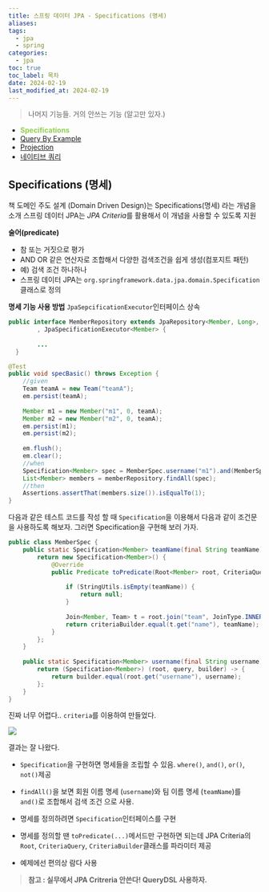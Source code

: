 ```yaml
---
title: 스프링 데이터 JPA - Specifications (명세)
aliases: 
tags:
  - jpa
  - spring
categories:
  - jpa
toc: true
toc_label: 목차
date: 2024-02-19
last_modified_at: 2024-02-19
---
```

> 나머지 기능들. 거의 안쓰는 기능 (알고만 있자.)
- **<font color="#92d050">Specifications</font>**
- [Query By Example]()
- [Projection]()
- [네이티브 쿼리]()

## Specifications (명세)

책 도메인 주도 설계 (Domain Driven Design)는 Specifications(명세) 라는 개념을 소개
스프링 데이터 JPA는 *JPA Criteria*를 활용해서 이 개념을 사용할 수 있도록 지원

**술어(predicate)**
- 참 또는 거짓으로 평가
- AND OR 같은 연산자로 조합해서 다양한 검색조건을 쉽게 생성(컴포지트 패턴)
- 예) 검색 조건 하나하나
- 스프링 데이터 JPA는 `org.springframework.data.jpa.domain.Specification`클래스로 정의

**명세 기능 사용 방법**
`JpaSepcificationExecutor`인터페이스 상속
```java
public interface MemberRepository extends JpaRepository<Member, Long>, MemberRepositoryCustom  
        , JpaSpecificationExecutor<Member> { 
        
        ...
  }
```


```java
@Test  
public void specBasic() throws Exception {  
    //given  
    Team teamA = new Team("teamA");  
    em.persist(teamA);  
  
    Member m1 = new Member("m1", 0, teamA);  
    Member m2 = new Member("m2", 0, teamA);  
    em.persist(m1);  
    em.persist(m2);  
  
    em.flush();  
    em.clear();  
    //when  
    Specification<Member> spec = MemberSpec.username("m1").and(MemberSpec.teamName("teamA"));  
    List<Member> members = memberRepository.findAll(spec);  
    //then  
    Assertions.assertThat(members.size()).isEqualTo(1);  
}
```
다음과 같은 테스트 코드를 작성 할 때 `Specification`을 이용해서 다음과 같이 조건문을 사용하도록 해보자. 그러면  Specification을 구현해 보러 가자.

```java
public class MemberSpec {  
    public static Specification<Member> teamName(final String teamName) {  
        return new Specification<Member>() {  
            @Override  
            public Predicate toPredicate(Root<Member> root, CriteriaQuery<?> query, CriteriaBuilder criteriaBuilder) {  
  
                if (StringUtils.isEmpty(teamName)) {  
                    return null;  
                }  
  
                Join<Member, Team> t = root.join("team", JoinType.INNER);// 회원과 조인  
                return criteriaBuilder.equal(t.get("name"), teamName);  
            }  
        };  
    }  
  
    public static Specification<Member> username(final String username) {  
        return (Specification<Member>) (root, query, builder) -> {  
            return builder.equal(root.get("username"), username);  
        };  
    }  
}
```
진짜 너무 어렵다.. `criteria`를 이용하여 만들었다.

![](https://i.imgur.com/N5cPa7b.png)

결과는 잘 나왔다.

- `Specification`을 구현하면 명세들을 조립할 수 있음. `where()`, `and()`, `or()`, `not()`제공
- `findAll()`을 보면 회원 이름 명세 (`username`)와 팀 이름 명세 (`teamName`)를 `and()`로 조합해서 검색 조건 으로 사용.

- 명세를 정의하려면 `Specification`인터페이스를 구현
- 명세를 정의할 땐 `toPredicate(...)`메서드만 구현하면 되는데 JPA Criteria의 `Root`, `CriteriaQuery`, `CriteriaBuilder`클래스를 파라미터 제공
- 예제에선 편의상 람다 사용

> **참고 : 실무에서 JPA Critreria 안쓴다! QueryDSL 사용하자.** 